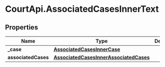 # CourtApi.AssociatedCasesInnerText

## Properties
Name | Type | Description | Notes
------------ | ------------- | ------------- | -------------
**_case** | [**AssociatedCasesInnerCase**](AssociatedCasesInnerCase.md) |  | [optional] 
**associatedCases** | [**AssociatedCasesInnerAssociatedCases**](AssociatedCasesInnerAssociatedCases.md) |  | [optional] 



